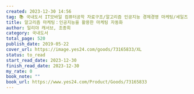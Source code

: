 ```yaml
---
created: 2023-12-30 14:56
tag: 📚 국내도서 IT모바일 컴퓨터공학 자료구조/알고리즘 인공지능 경제경영 마케팅/세일즈
title: 알고리즘 마케팅：인공지능을 활용한 마케팅 자동화
author: 일리야 캐서브, 조종희
category: 국내도서
total_page: 520
publish_date: 2019-05-22
cover_url: https://image.yes24.com/goods/73165833/XL
status: to_read
start_read_date: 2023-12-30
finish_read_date: 2023-12-30
my_rate: 0
book_note: ""
book_url: https://www.yes24.com/Product/Goods/73165833
---
```




